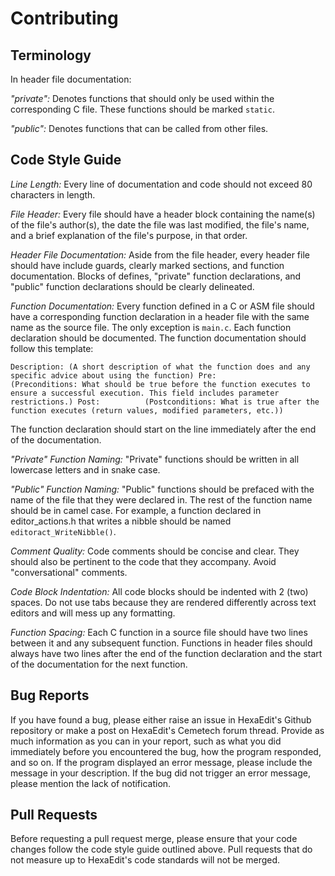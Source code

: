 # Contributing

## Terminology

In header file documentation:

*"private":* Denotes functions that should only be used within the corresponding C file. These functions should be marked `static`.

*"public":* Denotes functions that can be called from other files.


## Code Style Guide

*Line Length:* Every line of documentation and code should not exceed 80 characters in length.

*File Header:* Every file should have a header block containing the name(s) of the file's author(s), the date the file was last modified, the file's name, and a brief explanation of the file's purpose, in that order.

*Header File Documentation:* Aside from the file header, every header file should have include guards, clearly marked sections, and function documentation. Blocks of defines, "private" function declarations, and "public" function declarations should be clearly delineated.

*Function Documentation:* Every function defined in a C or ASM file should have a corresponding function declaration in a header file with the same name as the source file. The only exception is `main.c`. Each function declaration should be documented. The function documentation should follow this template:

`Description: (A short description of what the function does and any specific advice about using the function)
Pre:          (Preconditions: What should be true before the function executes to ensure a successful execution. This field includes parameter restrictions.)
Post:          (Postconditions: What is true after the function executes (return values, modified parameters, etc.))`

The function declaration should start on the line immediately after the end of the documentation.

*"Private" Function Naming:* "Private" functions should be written in all lowercase letters and in snake case.

*"Public" Function Naming:* "Public" functions should be prefaced with the name of the file that they were declared in. The rest of the function name should be in camel case. For example, a function declared in editor_actions.h that writes a nibble should be named `editoract_WriteNibble()`.

*Comment Quality:* Code comments should be concise and clear. They should also be pertinent to the code that they accompany. Avoid "conversational" comments.

*Code Block Indentation:* All code blocks should be indented with 2 (two) spaces. Do not use tabs because they are rendered differently across text editors and will mess up any formatting.

*Function Spacing:* Each C function in a source file should have two lines between it and any subsequent function. Functions in header files should always have two lines after the end of the function declaration and the start of the documentation for the next function.

## Bug Reports

If you have found a bug, please either raise an issue in HexaEdit's Github repository or make a post on HexaEdit's Cemetech forum thread. Provide as much information as you can in your report, such as what you did immediately before you encountered the bug, how the program responded, and so on. If the program displayed an error message, please include the message in your description. If the bug did not trigger an error message, please mention the lack of notification.

## Pull Requests

Before requesting a pull request merge, please ensure that your code changes follow the code style guide outlined above. Pull requests that do not measure up to HexaEdit's code standards will not be merged.

